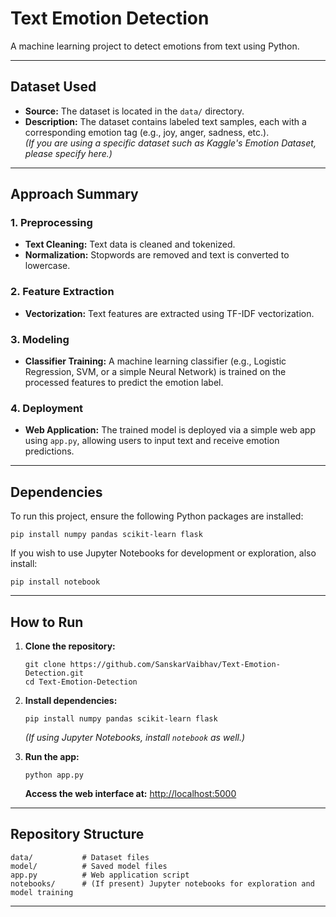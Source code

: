 
# Text Emotion Detection

A machine learning project to detect emotions from text using Python.

---

## Dataset Used

- **Source:** The dataset is located in the `data/` directory.
- **Description:** The dataset contains labeled text samples, each with a corresponding emotion tag (e.g., joy, anger, sadness, etc.).  
  *(If you are using a specific dataset such as Kaggle's Emotion Dataset, please specify here.)*

---

## Approach Summary

### 1. Preprocessing
- **Text Cleaning:** Text data is cleaned and tokenized.
- **Normalization:** Stopwords are removed and text is converted to lowercase.

### 2. Feature Extraction
- **Vectorization:** Text features are extracted using TF-IDF vectorization.

### 3. Modeling
- **Classifier Training:** A machine learning classifier (e.g., Logistic Regression, SVM, or a simple Neural Network) is trained on the processed features to predict the emotion label.

### 4. Deployment
- **Web Application:** The trained model is deployed via a simple web app using `app.py`, allowing users to input text and receive emotion predictions.

---

## Dependencies

To run this project, ensure the following Python packages are installed:

```
pip install numpy pandas scikit-learn flask
```

If you wish to use Jupyter Notebooks for development or exploration, also install:

```
pip install notebook
```

---

## How to Run

1. **Clone the repository:**

   ```
   git clone https://github.com/SanskarVaibhav/Text-Emotion-Detection.git
   cd Text-Emotion-Detection
   ```

2. **Install dependencies:**

   ```
   pip install numpy pandas scikit-learn flask
   ```
   *(If using Jupyter Notebooks, install `notebook` as well.)*

3. **Run the app:**

   ```
   python app.py
   ```

   **Access the web interface at:** [http://localhost:5000](http://localhost:5000)

---

## Repository Structure

```
data/           # Dataset files
model/          # Saved model files
app.py          # Web application script
notebooks/      # (If present) Jupyter notebooks for exploration and model training
```

---
